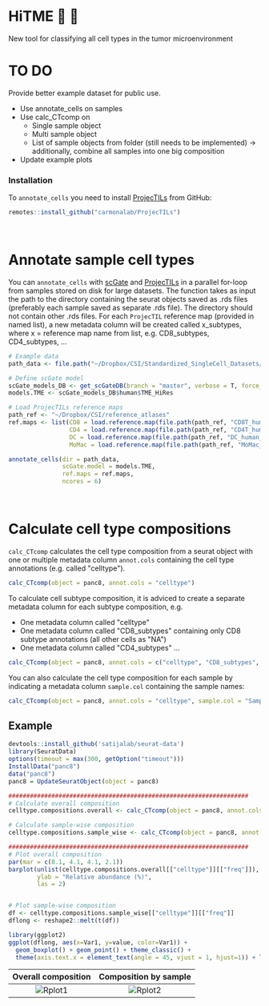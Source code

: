 # HiTME :dart: :facepunch:

New tool for classifying all cell types in the tumor microenvironment

# TO DO
Provide better example dataset for public use.
- Use annotate_cells on samples
- Use calc_CTcomp on
  - Single sample object
  - Multi sample object
  - List of sample objects from folder (still needs to be implemented) -> additionally, combine all samples into one big composition
- Update example plots

### Installation
To `annotate_cells` you need to install [ProjecTILs](https://github.com/carmonalab/ProjecTILs) from GitHub:
```r
remotes::install_github("carmonalab/ProjecTILs")
```
<br>

# Annotate sample cell types
You can `annotate_cells` with [scGate](https://github.com/carmonalab/scGate) and [ProjecTILs](https://github.com/carmonalab/ProjecTILs) in a parallel for-loop from samples stored on disk for large datasets.
The function takes as input the path to the directory containing the seurat objects saved as .rds files (preferably each sample saved as separate .rds file). The directory should not contain other .rds files.
For each `ProjecTIL` reference map (provided in named list), a new metadata column will be created called x_subtypes, where x = reference map name from list, e.g. CD8_subtypes, CD4_subtypes, ...

```r
# Example data
path_data <- file.path("~/Dropbox/CSI/Standardized_SingleCell_Datasets/ZhangY_2022_34653365/output/test")

# Define scGate model
scGate_models_DB <- get_scGateDB(branch = "master", verbose = T, force_update = TRUE)
models.TME <- scGate_models_DB$human$TME_HiRes

# Load ProjecTILs reference maps
path_ref <- "~/Dropbox/CSI/reference_atlases"
ref.maps <- list(CD8 = load.reference.map(file.path(path_ref, "CD8T_human_ref_v1.rds")),
                 CD4 = load.reference.map(file.path(path_ref, "CD4T_human_ref_v2.rds")),
                 DC = load.reference.map(file.path(path_ref, "DC_human_ref_v1.rds")),
                 MoMac = load.reference.map(file.path(path_ref, "MoMac_human_v1.rds")))

annotate_cells(dir = path_data,
               scGate.model = models.TME,
               ref.maps = ref.maps,
               ncores = 6)
```
<br>

# Calculate cell type compositions
`calc_CTcomp` calculates the cell type composition from a seurat object with one or multiple metadata column `annot.cols` containing the cell type annotations (e.g. called "celltype").
```r
calc_CTcomp(object = panc8, annot.cols = "celltype")
```

To calculate cell subtype composition, it is adviced to create a separate metadata column for each subtype composition, e.g.
- One metadata column called "celltype"
- One metadata column called "CD8_subtypes" containing only CD8 subtype annotations (all other cells as "NA")
- One metadata column called "CD4_subtypes" ...
```r
calc_CTcomp(object = panc8, annot.cols = c("celltype", "CD8_subtypes", "CD4_subtypes"))
```

You can also calculate the cell type composition for each sample by indicating a metadata column `sample.col` containing the sample names:
```r
calc_CTcomp(object = panc8, annot.cols = "celltype", sample.col = "Sample")
```

## Example
```r
devtools::install_github('satijalab/seurat-data')
library(SeuratData)
options(timeout = max(300, getOption("timeout")))
InstallData("panc8")
data("panc8")
panc8 = UpdateSeuratObject(object = panc8)

###################################################################
# Calculate overall composition
celltype.compositions.overall <- calc_CTcomp(object = panc8, annot.cols = "celltype")

# Calculate sample-wise composition
celltype.compositions.sample_wise <- calc_CTcomp(object = panc8, annot.cols = "celltype", sample.col = "orig.ident")

###################################################################
# Plot overall composition
par(mar = c(8.1, 4.1, 4.1, 2.1)) 
barplot(unlist(celltype.compositions.overall[["celltype"]][["freq"]]),
        ylab = "Relative abundance (%)",
        las = 2)


# Plot sample-wise composition
df <- celltype.compositions.sample_wise[["celltype"]][["freq"]]
dflong <- reshape2::melt(t(df))

library(ggplot2)
ggplot(dflong, aes(x=Var1, y=value, color=Var1)) +
  geom_boxplot() + geom_point() + theme_classic() +
  theme(axis.text.x = element_text(angle = 45, vjust = 1, hjust=1)) + labs(x = "", y = "Relative abundance (%)") + NoLegend()
```

|Overall composition|Composition by sample|
|:-:|:-:|
|![Rplot1](https://github.com/carmonalab/HiTME/assets/67605347/43c81cfc-e4a2-42eb-8b8f-bf70da52a271)|![Rplot2](https://github.com/carmonalab/HiTME/assets/67605347/d876846d-b7c9-4ff4-af5c-a4bfefcbc29f)|
